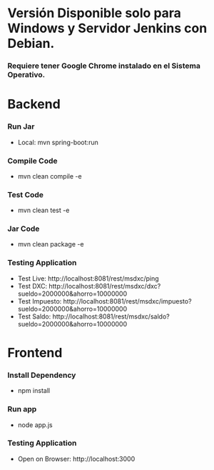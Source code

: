 # Versión Disponible solo para Windows y Servidor Jenkins con Debian.
### Requiere tener Google Chrome instalado en el Sistema Operativo.

# Backend

### Run Jar
* Local: mvn spring-boot:run

### Compile Code
* mvn clean compile -e

### Test Code
* mvn clean test -e

### Jar Code
* mvn clean package -e

### Testing Application
* Test Live: http://localhost:8081/rest/msdxc/ping
* Test DXC: http://localhost:8081/rest/msdxc/dxc?sueldo=2000000&ahorro=10000000
* Test Impuesto: http://localhost:8081/rest/msdxc/impuesto?sueldo=2000000&ahorro=10000000
* Test Saldo: http://localhost:8081/rest/msdxc/saldo?sueldo=2000000&ahorro=10000000


# Frontend

### Install Dependency
* npm install

### Run app
* node app.js

### Testing Application
* Open on Browser: http://localhost:3000